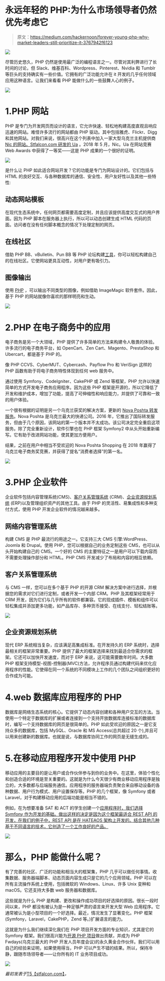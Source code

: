 # 永远年轻的 PHP:为什么市场领导者仍然优先考虑它

> 原文：<https://medium.com/hackernoon/forever-young-php-why-market-leaders-still-prioritize-it-3767942f6123>

![](img/be2f1c3b93161afb57bda7a0348f15fa.png)

尽管历史悠久，PHP 仍然是使用最广泛的编程语言之一。尽管对其利弊进行了长时间的讨论，但 Slack、维基百科、Wordpress、Pinterest、Nvidia 和 Tumblr 等巨头的支持确实有一些价值。它拥有的广泛功能允许在 it 开发的几乎任何领域应用这种语言。让我们来看看 PHP 能做什么的一些鼓舞人心的例子。

![](img/ca2464967da16319504e6176834510a0.png)

# 1.PHP 网站

PHP 是专门为开发网页而设计的语言，它允许快速、轻松地构建高度直观且响应迅速的网站。难怪许多流行的网站都由 PHP 驱动。其中包括雅虎、Flickr、Digg 和其他网站。对我们来说，很高兴在这个列表中加入一家大型乌克兰主机提供商 [Nic 的网站。Stfalcon.com 研发的 Ua](https://stfalcon.com/en/portfolio/nic-ua) 。2018 年 5 月，Nic。Ua 在网站竞赛 Web Awards 中获得了一等奖——这是 PHP 成果的一个很好的证明。

![](img/d22738e4b0a1f345462a4315c4cd40be.png)

是什么让 PHP 如此适合网站开发？它的功能是专门为网站设计的。它们包括与 HTML 的良好交互、与各种数据库的通信、安全性、用户友好性以及其他一些特性:

## 动态网站模板

在现代生态系统中，任何网页都需要高度定制，并且应该提供高度交互式的用户界面。因为 PHP 脚本在服务器上执行，所以可以动态创建生成 HTML 代码的页面。访问者在没有任何脚本概念的情况下处理定制的网页。

## 在线社区

借助 PHP BB、vBulletin、Pun BB 等 PHP 论坛构建[工具](https://hackernoon.com/tagged/tools)，你可以轻松构建自己的在线社区。它使网站更具互动性，对用户更有吸引力。

## 图像输出

使用 [PHP](https://hackernoon.com/tagged/php) ，可以输出不同类型的图像，例如借助 ImageMagic 软件套件。因此，基于 PHP 的网站就像你喜欢的那样明亮和生动。

![](img/1b9c33a40e2f1e59f074f10ef7976627.png)

# 2.PHP 在电子商务中的应用

电子商务是另一个大领域，PHP 提供了许多简单的方法来构建令人敬畏的体验。许多流行的电子商务平台，如 OpenCart、Zen Cart、Magento、PrestaShop 和 Ubercart，都是基于 PHP 的。

像 PHP CCVS、CyberMUT、Cybercash、Payflow Pro 和 VeriSign 这样的 PHP 函数有助于将电子商务特性体现到任何 web 服务中。

通过使用 Symfony、CodeIgniter、CakePHP 或 Zend 等框架，PHP 允许以快速简单的方式开发电子商务应用程序。因为这些 PHP 框架是开源的，所以它降低了开发和维护成本，增加了功能，提高了可伸缩性和响应能力，并提供了可靠和一致的用户体验。

一个很有根据的证明是另一个乌克兰获奖的解决方案，更新的 [Nova Poshta 转发服务](https://stfalcon.com/en/portfolio/npshopping-ua)。Nova Poshta 是乌克兰最大的快递公司。2016 年，它推出了国际转发服务，但由于几个原因，该网站的第一个版本并不太成功。该公司决定完全重启这项服务。除了完全重新设计，软件引擎也在 PHP 框架 Symfony2 中从头开始重新编写。它有助于改进网站功能，使其更加方便用户。

结果，之前在用户中相当不受欢迎的 Nova Poshta Shopping 在 2018 年赢得了乌克兰电子商务奖竞赛，并获得了提名“消费者选择”的第一名。

[![](img/00146affe1cac949ca569a24ddfadcf8.png)](https://stfalcon.com/en/portfolio/npshopping-ua)

# 3.PHP 企业软件

企业软件包括内容管理系统(CMS)、[客户关系管理系统](https://stfalcon.com/en/blog/post/how-to-develop-custom-crm-for-large-business) (CRM)、[企业资源规划系统](https://stfalcon.com/en/blog/post/ERP-software-development) (ERP)以及管理组织资产的其他工具。由于 PHP 的灵活性、易集成性和多种支付方式，使用 PHP 开发企业软件的情况越来越多。

## 网络内容管理系统

构建 CMS 是 PHP 最流行的用途之一。它支持三大 CMS 引擎:WordPress、Joomla 和 Drupal。使用 PHP，您可以根据自己的业务定制这些 CMS，也可以从头开始构建自己的 CMS。一个好的 CMS 的主要特征之一是用户可以下载内容而不需要处理操作部分和 HTML。PHP CMS 开发减少了布局和内容的相互依赖。

## 客户关系管理系统

与 CMS 一样，您可以在多个基于 PHP 的开源 CRM 解决方案中进行选择，并根据您的需求对它们进行定制，或者开发一个内部 CRM。PHP 及其框架经常用于 CRM 开发，因为它们与几乎所有的软件都兼容。它的现成插件、模板和组件可以轻松集成并添加更多功能，如产品库存、多种货币接受、在线支付、轻松结账等。

![](img/6911d344a5e1484624846fd1bb57a6ea.png)

## 企业资源规划系统

现代 ERP 系统相当复杂，应该满足高集成标准。在开发持久的 ERP 系统时，选择最相关的框架非常重要。PHP 提供了最大的框架选择来找到最适合你需求的框架。它还可以加快开发速度，而对于 ERP 来说，这可能需要数年时间。大多数 PHP 框架支持模型-视图-控制器(MVC)方法，允许程序员通过构建代码来优化应用程序的性能。它使得在同一个系统的不同模块上工作的几个团队之间组织更好的合作成为可能。

# 4.web 数据库应用程序的 PHP

数据库是网络生态系统的核心。它提供了动态内容创建和各种用户交互的方法。当使用一个特定于数据库的扩展或者连接到一个支持开放数据库连接标准的数据库时，编写一个支持数据库的网页是很简单的。PHP 如此受欢迎的原因之一是它支持众多的数据库，包括 MySQL、Oracle 和 MS Access(总共超过 20 个),并且可以用来创建新的数据库。也就是说，与数据库协同工作的网页是无缝生成的。

# 5.在移动应用程序开发中使用 PHP

移动应用的主要目的是让用户或合作伙伴参与到你的业务中。在这里，体验个性化和创造合适的环境是至关重要的。这就是为什么今天很少有商业移动应用程序是独立的，大多数都与后端服务通信。应用程序的服务器端负责聚合来自移动设备的各种数据、用户行为模式、用户设置保存等。PHP 的几个框架，像 Symfony 或者 Laravel，对于构建移动应用的后端功能是相当不错的。

例如，在为想要准备 SAT 和 ACT 的学生创建一个[应用程序时，我们选择 Symfony 作为开发的基础。做出这样的决定是因为这个框架最适合 REST API 的开发，在我们的例子中，REST API 是在 HATEAOS 架构上开发的。结合其他几种基于不同语言的技术，它创造了一个工作良好的产品。](https://stfalcon.com/en/portfolio/student-challenges-app-usa)

![](img/c30d131bb7b8b3f51134ce14b22c7cfd.png)

# 那么，PHP 能做什么呢？

有了完善的社区、广泛的功能和相当大的框架集，PHP 几乎可以做任何事情。收集数据、服务器端脚本、动态页面内容生成只是它的几个应用领域。PHP 可以在所有主流操作系统上使用，包括微软的 Windows、Linux、许多 Unix 变种和 macOS。它还支持大多数 web 服务器和数据库。

这些就是为什么 PHP 是构建、更改和操作成功项目的好选择的原因。很长一段时间以来，PHP 都没有被认为是一种足够严肃的语言来开发大型 Web 应用程序。它通常被认为是小型项目的一个好选择。最近，情况发生了显著变化。PHP 框架(Symfony，Laravel，CakePHP，Zend 等。)扩展语言的能力。

这就是为什么我们继续深化我们在 PHP 项目开发方面的专业知识，尤其是它的 Symfony 框架。我们很高兴能为[开源 PHP 项目](https://stfalcon.com/en/blog/post/open-source-projects-stfalconcom)做出贡献，并成为 PHP Fwdays(乌克兰最大的 PHP 开发人员年度会议)的永久黄金合作伙伴。我们可以用自己的经验来证明，如果使用得当，PHP 可以产生不错的结果。所以，保持冷静，跟随市场领导者——让你所有的 IT 业务项目成功。

![](img/ca664e32cd7e13ec9f7d56e0a48cad9f.png)

*最初发表于*[T5【stfalcon.com】](https://stfalcon.com/en/blog/post/PHP-spheres-of-use)*。*